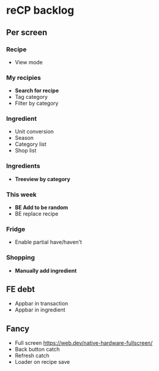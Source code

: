 # reCP backlog

## Per screen

### Recipe

- View mode

### My recipies

- **Search for recipe**
- Tag category
- Filter by category

### Ingredient

- Unit conversion
- Season
- Category list
- Shop list

### Ingredients

- **Treeview by category**

### This week

- **BE Add to be random**
- BE replace recipe

### Fridge

- Enable partial have/haven't

### Shopping

- **Manually add ingredient**

## FE debt

- Appbar in transaction
- Appbar in ingredient

## Fancy

- Full screen https://web.dev/native-hardware-fullscreen/
- Back button catch
- Refresh catch
- Loader on recipe save
